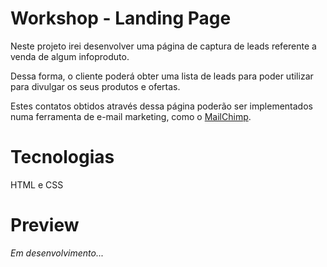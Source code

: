 # Workshop - Landing Page

Neste projeto irei desenvolver uma página de captura de leads referente a venda de algum infoproduto.

Dessa forma, o cliente poderá obter uma lista de leads para poder utilizar para divulgar os seus produtos e ofertas.

Estes contatos obtidos através dessa página poderão ser implementados numa ferramenta de e-mail marketing, como o <a href="#">MailChimp</a>.

# Tecnologias

HTML e CSS

# Preview

<em>Em desenvolvimento...</em>
